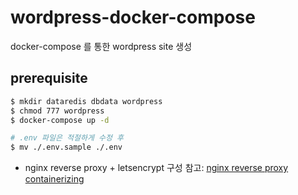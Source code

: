 # wordpress-docker-compose
docker-compose 를 통한 wordpress site 생성

## prerequisite

```bash
$ mkdir dataredis dbdata wordpress
$ chmod 777 wordpress
$ docker-compose up -d
```
```bash
# .env 파일은 적절하게 수정 후
$ mv ./.env.sample ./.env
```

- nginx reverse proxy + letsencrypt 구성 참고: [nginx reverse proxy containerizing](https://shockzinfinity.github.io/dev-log/nginx.html#nginx-reverse-proxy-containerizing)
